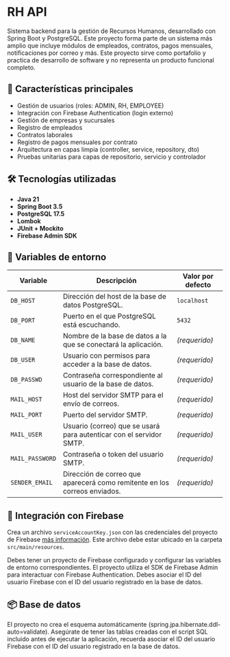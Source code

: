 # RH API

Sistema backend para la gestión de Recursos Humanos, desarrollado con Spring Boot y PostgreSQL. Este proyecto forma parte de un sistema más amplio que incluye módulos de empleados, contratos, pagos mensuales, notificaciones por correo y más. Este proyecto sirve como portafolio y practica de desarrollo de software y no representa un producto funcional completo.

## 🚀 Características principales

- Gestión de usuarios (roles: ADMIN, RH, EMPLOYEE)
- Integración con Firebase Authentication (login externo)
- Gestión de empresas y sucursales
- Registro de empleados
- Contratos laborales
- Registro de pagos mensuales por contrato
- Arquitectura en capas limpia (controller, service, repository, dto)
- Pruebas unitarias para capas de repositorio, servicio y controlador

## 🛠️ Tecnologías utilizadas

- **Java 21**
- **Spring Boot 3.5**
- **PostgreSQL 17.5**
- **Lombok**
- **JUnit + Mockito**
- **Firebase Admin SDK**

## 📝 Variables de entorno
| Variable        | Descripción                                                               | Valor por defecto |
| --------------- | ------------------------------------------------------------------------- | ---------------- |
| `DB_HOST`       | Dirección del host de la base de datos PostgreSQL.                        | `localhost`      |
| `DB_PORT`       | Puerto en el que PostgreSQL está escuchando.                              | `5432`           |
| `DB_NAME`       | Nombre de la base de datos a la que se conectará la aplicación.           | *(requerido)*    |
| `DB_USER`       | Usuario con permisos para acceder a la base de datos.                     | *(requerido)*    |
| `DB_PASSWD`     | Contraseña correspondiente al usuario de la base de datos.                | *(requerido)*    |
| `MAIL_HOST`     | Host del servidor SMTP para el envío de correos.                          | *(requerido)*    |
| `MAIL_PORT`     | Puerto del servidor SMTP.                                                 | *(requerido)*    |
| `MAIL_USER`     | Usuario (correo) que se usará para autenticar con el servidor SMTP.       | *(requerido)*    |
| `MAIL_PASSWORD` | Contraseña o token del usuario SMTP.                                      | *(requerido)*    |
| `SENDER_EMAIL`  | Dirección de correo que aparecerá como remitente en los correos enviados. | *(requerido)*    |



## 🔗 Integración con Firebase
Crea un archivo `serviceAccountKey.json` con las credenciales del proyecto de Firebase [más información](https://firebase.google.com/docs/admin/setup?hl=es-419#initialize-sdk). Este archivo debe estar ubicado en la carpeta `src/main/resources`.

Debes tener un proyecto de Firebase configurado y configurar las variables de entorno correspondientes. El proyecto utiliza el SDK de Firebase Admin para interactuar con Firebase Authentication.
Debes asociar el ID del usuario Firebase con el ID del usuario registrado en la base de datos.

## 📦 Base de datos
El proyecto no crea el esquema automáticamente (spring.jpa.hibernate.ddl-auto=validate). Asegúrate de tener las tablas creadas con el script SQL incluido antes de ejecutar la aplicación, recuerda asociar el ID del usuario Firebase con el ID del usuario registrado en la base de datos.